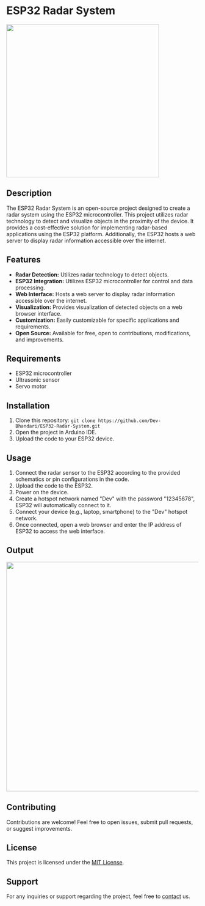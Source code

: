 # ESP32 Radar System
<img src = "https://github.com/Dev-Bhandari/ESP32-Radar-System/assets/52774043/a3ee1fa2-0e6b-43c8-839c-d4e70056732d" width = "400">

## Description

The ESP32 Radar System is an open-source project designed to create a radar system using the ESP32 microcontroller. This project utilizes radar technology to detect and visualize objects in the proximity of the device. It provides a cost-effective solution for implementing radar-based applications using the ESP32 platform. Additionally, the ESP32 hosts a web server to display radar information accessible over the internet.

## Features

- **Radar Detection:** Utilizes radar technology to detect objects.
- **ESP32 Integration:** Utilizes ESP32 microcontroller for control and data processing.
- **Web Interface:** Hosts a web server to display radar information accessible over the internet.
- **Visualization:** Provides visualization of detected objects on a web browser interface.
- **Customization:** Easily customizable for specific applications and requirements.
- **Open Source:** Available for free, open to contributions, modifications, and improvements.

## Requirements

- ESP32 microcontroller
- Ultrasonic sensor
- Servo motor

## Installation

1. Clone this repository: `git clone https://github.com/Dev-Bhandari/ESP32-Radar-System.git`
2. Open the project in Arduino IDE.
3. Upload the code to your ESP32 device.

## Usage

1. Connect the radar sensor to the ESP32 according to the provided schematics or pin configurations in the code.
2. Upload the code to the ESP32.
3. Power on the device.
4. Create a hotspot network named "Dev" with the password "12345678", ESP32 will automatically connect to it.
5. Connect your device (e.g., laptop, smartphone) to the "Dev" hotspot network.
6. Once connected, open a web browser and enter the IP address of ESP32 to access the web interface.

## Output
<img src = "https://github.com/Dev-Bhandari/ESP32-Radar-System/assets/52774043/b9fa10b1-67da-4f07-a6a7-436f7096d988" width = "600">

## Contributing

Contributions are welcome! Feel free to open issues, submit pull requests, or suggest improvements.

## License

This project is licensed under the [MIT License](LICENSE).

## Support

For any inquiries or support regarding the project, feel free to [contact](mailto:devbh789@gmail.com) us.
